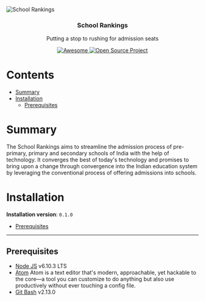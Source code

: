 ![School Rankings](http://i.imgur.com/gpWujVW.jpg)

<h3 align="center">School Rankings</h3>
<p align="center">
  Putting a stop to rushing for admission seats
</p>
<p align="center">
  <a href="https://github.com/rishimehta365/SR_OS_Dev_Git_Repository_0.1.0">
    <img alt="Awesome" src="https://img.shields.io/badge/SR-school--rankings-orange.svg">
  </a>
  <a href="https://github.com/rishimehta365/SR_OS_Dev_Git_Repository_0.1.0">
	<img alt="Open Source Project" src="https://img.shields.io/badge/OS-open--source--project-blue.svg">
  </a>
</p>

# Contents

- [Summary](#summary)
- [Installation](#installation)
  - [Prerequisites](#prerequisites)


# Summary

The School Rankings aims to streamline the admission process of pre-primary, primary and secondary schools of India with the help of technology. It converges the best of today's technology and promises to bring upon a change through convergence into the Indian education system by leveraging the conventional process of offering admissions into schools. 

# Installation

**Installation version**: `0.1.0`

- [Prerequisites](#prerequisites)

---

## Prerequisites

- [Node JS](https://nodejs.org/en/) v6.10.3 LTS
- [Atom](https://atom.io/) Atom is a text editor that's modern, approachable, yet hackable to the core—a tool you can customize to do anything but also use productively without ever touching a config file.
- [Git Bash](https://git-scm.com/download/) v2.13.0
